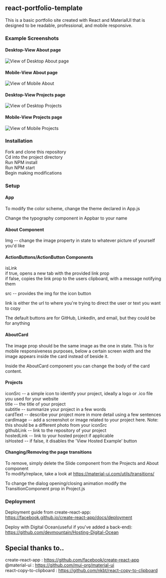 ## react-portfolio-template

This is a basic portfolio site created with React and MaterialUI that is designed to be readable, professional, and
mobile responsive. 

### Example Screenshots

#### Desktop-View About page
![View of Desktop About page](https://firebasestorage.googleapis.com/v0/b/long-distance-crits.appspot.com/o/displayImages%2FScreenshot_2019-04-01%20Sheev%20Palpatine.png?alt=media&token=249923b5-79c7-4c24-b867-0574b134f85b "View of Desktop About page")

#### Mobile-View About page
![View of Mobile About](https://firebasestorage.googleapis.com/v0/b/long-distance-crits.appspot.com/o/displayImages%2FAbout%20Mobile.png?alt=media&token=5e6bd2f0-c296-4522-b6d3-97e8f1afba5d "View of Mobile About page")

#### Desktop-View Projects page
![View of Desktop Projects](https://firebasestorage.googleapis.com/v0/b/long-distance-crits.appspot.com/o/displayImages%2FProjects%20Desktop.png?alt=media&token=d75c6f3c-5bd9-486d-8605-94f06696ac4d "View of Desktop Projects page")

#### Mobile-View Projects page
![View of Mobile Projects](https://firebasestorage.googleapis.com/v0/b/long-distance-crits.appspot.com/o/displayImages%2FProjects%20Mobile.png?alt=media&token=009b7273-9746-459d-8336-f8ac92846bdb "View of Mobile Projects page")

### Installation

Fork and clone this repository<br>
Cd into the project directory<br>
Run NPM install<br>
Run NPM start<br>
Begin making modifications<br>

### Setup

#### App
To modify the color scheme, change the theme declared in App.js<br>

Change the typography component in Appbar to your name<br>

#### About Component

Img -- change the image property in state to whatever picture of yourself you'd like<br>

#### ActionButtons/ActionButton Components

isLink<br>
if true, opens a new tab with the provided link prop<br>
if false, copies the link prop to the users clipboard, with a message notifying them <br>

src -- provides the img for the icon button <br>

link is either the url to where you're trying to direct the user or text you want to copy<br>

The default buttons are for GitHub, LinkedIn, and email, but they could be for anything<br>



#### AboutCard

The image prop should be the same image as the one in state. This is for mobile responsiveness purposes,
below a certain screen width and the image appears inside the card instead of beside it.<br>

Inside the AboutCard component you can change the body of the card content.<br>

#### Projects

iconSrc -- a simple icon to identify your project, ideally a logo or .ico file you used for your website<br>
title -- the title of your project<br>
subtitle -- summarize your project in a few words<br>
cardText -- describe your project more in more detail using a few sentences<br>
cardImage -- add a screenshot or image related to your project here. Note: this should be a different photo from your iconSrc<br>
githubLink -- link to the repository of your project<br>
hostedLink -- link to your hosted project if applicable<br>
isHosted -- if false, it disables the 'View Hosted Example' button<br>

#### Changing/Removing the page transitions

To remove, simply delete the Slide component from the Projects and About component<br>
To modify/replace, take a look at https://material-ui.com/utils/transitions/ <br>

To change the dialog opening/closing animation modify the TransitionComponent prop in Project.js <br>

### Deployment

Deployment guide from create-react-app: https://facebook.github.io/create-react-app/docs/deployment<br>

Deploy with Digital Ocean(useful if you've added a back-end): https://github.com/devmountain/Hosting-Digital-Ocean <br>

## Special thanks to..

create-react-app : https://github.com/facebook/create-react-app <br>
@material-ui : https://github.com/mui-org/material-ui <br>
react-copy-to-clipboard : https://github.com/nkbt/react-copy-to-clipboard <br>
